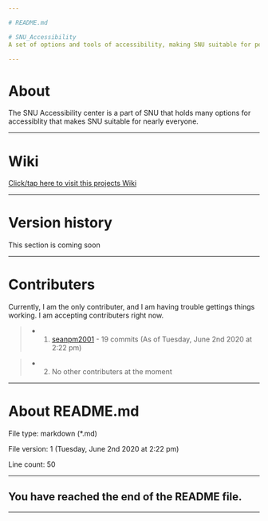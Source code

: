 ```yaml
---

# README.md

# SNU_Accessibility
A set of options and tools of accessibility, making SNU suitable for people without hearing, bad vision, etc.

---
```


# About

The SNU Accessibility center is a part of SNU that holds many options for accessiblity that makes SNU suitable for nearly everyone.

---

# Wiki

[Click/tap here to visit this projects Wiki](https://github.com/seanpm2001/SNU_Accessibility/wiki)

---

# Version history

This section is coming soon

---

# Contributers

Currently, I am the only contributer, and I am having trouble gettings things working. I am accepting contributers right now.

> * 1. [seanpm2001](https://github.com/seanpm2001/) - 19 commits (As of Tuesday, June 2nd 2020 at 2:22 pm)

> * 2. No other contributers at the moment

---

# About README.md

File type: markdown (*.md)

File version: 1 (Tuesday, June 2nd 2020 at 2:22 pm)

Line count: 50

---

## You have reached the end of the README file.

---
